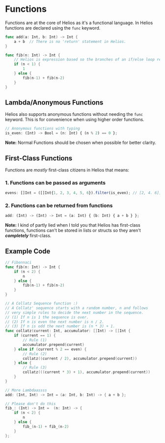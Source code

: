 # Functions

Functions are at the core of Helios as it's a functional language.
In Helios functions are declared using the `func` keyword.

```go
func add(a: Int, b: Int) -> Int {
    a + b  // There is no 'return' statement in Helios.
}

func fib(n: Int) -> Int {
    // Helios is expression based so the branches of an if/else loop return expressions.
    if (n < 1) {
        1
    } else {
        fib(n-1) + fib(n-2)
    }
}
```

## Lambda/Anonymous Functions

Helios also supports anonymous functions without needing the `func` keyword. This is for convenience when using higher order functions.

```ts
// Anonymous functions with typing
is_even: (Int) -> Bool = (n: Int) { (n % 2) == 0 };
```

**Note:** Normal Functions should be chosen when possible for better clarity.

## First-Class Functions

Functions are *mostly* first-class citizens in Helios that means:

### 1. Functions can be passed as arguments

```ts
evens: []Int = ([]Int{1, 2, 3, 4, 5, 6}).filter(is_even); // [2, 4. 6]; 
```

### 2. Functions can be returned from functions

```ts
add: (Int) -> (Int) -> Int = (a: Int) { (b: Int) { a + b } };
```

**Note:** I kind of partly lied when I told you that Helios has first-class functions,
functions can't be stored in lists or structs so they aren't ***completely*** first-class.

## Example Code

```go
// Fibonnaci
func fib(n: Int) -> Int {
    if (n < 2) {
        n
    } else {
        fib(n-1) + fib(n-2)
    }
}

// A Collatz Sequence function :)
// A Collatz' sequence starts with a random number, n and follows
// very simple rules to decide the next number in the sequence.
// (1) If n is 1 the sequence is over.
// (2) If n is even the next number is n / 2.
// (3) If n is odd the next number is (n * 3) + 1.
func collatz(current: Int, accumulator: []Int) -> []Int {
    if (current == 1) {
        // Rule (1)
        accumulator.prepend(current) 
    } else if (current % 2 == even) {
        // Rule (2)
        collatz((current / 2), accumulator.prepend(current))
    } else {
        // Rule (3)
        collatz(((current * 3) + 1), accumulator.prepend(current))      
    }
}

// More Lambdaassss
add: (Int, Int) -> Int = (a: Int, b: Int) -> { a + b };

// Please don't do this
fib_: (Int) -> Int =  (n: Int) -> {
    if (n < 2) {
        n
    } else {
        fib_(n-1) + fib_(n-2)
    }
};
```
